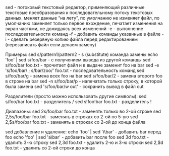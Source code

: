 sed - потоковый текстовый редактор, применяющий различные текстовые преобразования к последовательному потоку текстовых данных. меняет данные “на лету”, по умолчанию не изменяет файл, по умолчанию заменяет только первое вхождение, печатает изменения на экран частями, не дожидаясь всех изменений 
-e - выполнение последовательности команд 
-f - добавить команды указанные в файле 
-i - сделать резервную копию файла перед редактированием (перезаписать файл если делаем замену)

Примеры:
sed s/pattern1/pattern2 - s (substitute) команда замены 
echo 'foo' | sed s/foo/bar - с получением вывода из другой команды 
sed s/foo/bar foo.txt - прочитает файл и в выдаче заменит foo на bar 
sed -e 's/foo/bar/ ; s/bar/zoo/' foo.txt - последовательность команд 
sed s/foo/bar/g - замена всех foo на bar 
sed s/foo/bar/2 - замена второго foo в строке на bar sed -n s/foo/bar/p - напечатать только строку, в которой была замена 
sed 's/foo/bar/w out' - сохранить вывод в файл out

Разделители (просто можно использовать другие символы):
sed s/foo/bar foo.txt - разделитель / 
sed s!foo!bar foo.txt - разделитель !

Диапазоны:
sed 2s/foo/bar foo.txt - заменять только во 2-ой строке 
sed 2,5s/foo/bar foo.txt - заменять в строках со 2-ой по 5-ую 
sed 2,$s/foo/bar foo.txt - заменять в строках со 2-ой до конца файла

sed добавление и удаление:
echo 'foo' | sed 'i\bar' - добавить bar перед foo echo 'foo' | sed 'a\bar' - добавить bar после foo sed 3d foo.txt - удалить 3-ю строку 
sed 2,3d foo.txt - удалить 2-ю и 3-ю строки 
sed 2,$d foo.txt - удалить со 2-ой строки до конца